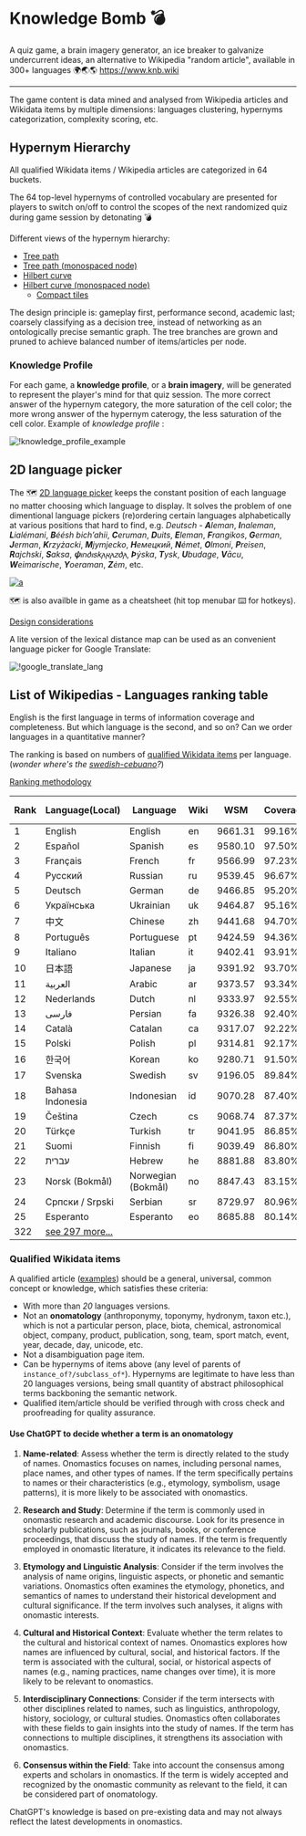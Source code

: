 
# Knowledge Bomb :bomb:

A quiz game, a brain imagery generator, an ice breaker to galvanize undercurrent ideas, an alternative to Wikipedia "random article", available in 300+ languages 🌍🌏🌎 https://www.knb.wiki

----

The game content is data mined and analysed from Wikipedia articles and Wikidata items by multiple dimensions: languages clustering, hypernyms categorization, complexity scoring, etc. 

## Hypernym Hierarchy

All qualified Wikidata items / Wikipedia articles are categorized in 64 buckets. 

The 64 top-level hypernyms of controlled vocabulary are presented for players to switch on/off to control the scopes of the next randomized quiz during game session by detonating 💣

Different views of the hypernym hierarchy:

- [Tree path](docs/hypernym-hierarchy.md#Tree-path)
- [Tree path (monospaced node)](docs/hypernym-hierarchy.md#Monospaced-tree-path)
- [Hilbert curve](docs/hypernym-hierarchy.md#Hilbert-curve)
- [Hilbert curve (monospaced node)](docs/hypernym-hierarchy.md#Monospaced-Hilbert-curve)
  - [Compact tiles](docs/hypernym-hierarchy.md#Compact-tiles)

The design principle is: gameplay first, performance second, academic last; coarsely classifying as a decision tree, instead of networking as an ontologically precise semantic graph. The tree branches are grown and pruned to achieve balanced number of items/articles per node.

### Knowledge Profile

For each game, a **knowledge profile**, or a **brain imagery**, will be generated to represent the player's mind for that quiz session. The more correct answer of the hypernym category, the more saturation of the cell color; the more wrong answer of the hypernym caterogy, the less saturation of the cell color. Example of *knowledge profile* :

![!knowledge_profile_example](docs/knowledge_profile_example.gif)


## 2D language picker

The 🗺 [2D language picker](docs/lexi_map.PNG) keeps the constant position of each language no matter choosing which language to display. It solves the problem of one dimentional language pickers (re)ordering certain languages alphabetically at various positions that hard to find, e.g. *Deutsch* - _**A**leman_, _**I**naleman_, _**L**ialémani_, _**B**éésh bichʼahii_, _**C**eruman_, _**D**uits_, _**E**leman_, _**F**rangikos_, _**G**erman_, _**J**erman_, _**K**rzyżacki_, _**M**jymjecko_, _**Н**емецкий_, _**N**émet_, _**O**lmoni_, _**P**reisen_, _**R**ajchski_, _**S**aksa_, _**𐌸**𐌹𐌿𐌳𐌹𐍃𐌺𐌰𐍂𐌰𐌶𐌳𐌰_, _**Þ**ýska_, _**T**ysk_, _**U**budage_, _**V**ācu_, _**W**eimarische_, _**Y**oeraman_, _**Z**ėm_, etc.

[![a](docs/lexi_map_brain.PNG)](docs/lexi_map.PNG)

🗺 is also availble in game as a cheatsheet (hit top menubar ⌨ for hotkeys).

[Design considerations](docs/languages-cluster.md#Design-considerations)

A lite version of the lexical distance map can be used as an convenient language picker for Google Translate:

![!google_translate_lang](docs/00-leximap.gif)

## List of Wikipedias - Languages ranking table

English is the first language in terms of information coverage and completeness. But which language is the second, and so on? Can we order languages in a quantitative manner?

The ranking is based on numbers of [qualified Wikidata items](#Qualified-Wikidata-items) per language.
(*wonder where's the [swedish-cebuano](https://blog.datawrapper.de/wikipedia-articles-written-by-a-bot/)?*)

[Ranking methodology](docs/languages-ranking.md)

| Rank | Language(Local) | Language | Wiki | WSM | Coverage% | Q60 :1st_place_medal: | Q50 :2nd_place_medal: | Q40 :3rd_place_medal: | Q30 :medal_sports: | Q20 :medal_military: | Articles | Solidness% | Speakers |
|---|---|---|---|---|---|---|---|---|---|---|---|---|---|
| 1 | English | English | en | 9661.31 | 99.16% | 5878 | 8817 | 13943 | 23112 | 41766 | 6896745 | 4.83% | 1348000 |
| 2 | Español | Spanish | es | 9580.10 | 97.50% | 5868 | 8770 | 13786 | 22630 | 39736 | 1984288 | 16.50% | 586000 |
| 3 | Français | French | fr | 9566.99 | 97.23% | 5864 | 8752 | 13730 | 22510 | 39587 | 2641672 | 12.36% | 274000 |
| 4 | Русский | Russian | ru | 9539.45 | 96.67% | 5851 | 8746 | 13749 | 22408 | 38749 | 2004567 | 16.19% | 258000 |
| 5 | Deutsch | German | de | 9466.85 | 95.20% | 5763 | 8577 | 13439 | 21913 | 38074 | 2951069 | 10.83% | 135000 |
| 6 | Українська | Ukrainian | uk | 9464.87 | 95.16% | 5871 | 8787 | 13770 | 22116 | 36206 | 1349145 | 23.68% | 40000 |
| 7 | 中文 | Chinese | zh | 9441.68 | 94.70% | 5869 | 8788 | 13722 | 21922 | 35746 | 1447000 | 21.97% | 1120000 |
| 8 | Português | Portuguese | pt | 9424.59 | 94.36% | 5789 | 8634 | 13492 | 21788 | 36365 | 1135120 | 27.91% | 274000 |
| 9 | Italiano | Italian | it | 9402.41 | 93.91% | 5744 | 8562 | 13334 | 21536 | 36703 | 1886839 | 16.71% | 85000 |
| 10 | 日本語 | Japanese | ja | 9391.92 | 93.70% | 5826 | 8688 | 13476 | 21451 | 35328 | 1433599 | 21.94% | 128000 |
| 11 | العربية | Arabic | ar | 9373.57 | 93.34% | 5877 | 8793 | 13596 | 21427 | 34137 | 1243026 | 25.21% | 274000 |
| 12 | Nederlands | Dutch | nl | 9333.97 | 92.55% | 5841 | 8664 | 13339 | 21137 | 33833 | 2169581 | 14.32% | 30000 |
| 13 | فارسی | Persian | fa | 9326.38 | 92.40% | 5872 | 8796 | 13564 | 21111 | 32892 | 1016108 | 30.53% | 74000 |
| 14 | Català | Catalan | ca | 9317.07 | 92.22% | 5838 | 8663 | 13372 | 20991 | 33361 | 761290 | 40.67% | 10000 |
| 15 | Polski | Polish | pl | 9314.81 | 92.17% | 5740 | 8517 | 13199 | 21034 | 34214 | 1631087 | 18.97% | 45000 |
| 16 | 한국어 | Korean | ko | 9280.71 | 91.50% | 5856 | 8701 | 13397 | 20813 | 32203 | 687727 | 44.67% | 82000 |
| 17 | Svenska | Swedish | sv | 9196.05 | 89.84% | 5729 | 8484 | 13022 | 20362 | 31313 | 2596249 | 11.62% | 13000 |
| 18 | Bahasa Indonesia | Indonesian | id | 9070.28 | 87.40% | 5758 | 8510 | 12826 | 19240 | 28464 | 707545 | 41.47% | 199000 |
| 19 | Čeština | Czech | cs | 9068.74 | 87.37% | 5672 | 8375 | 12777 | 19493 | 29087 | 554980 | 52.85% | 14000 |
| 20 | Türkçe | Turkish | tr | 9041.95 | 86.85% | 5729 | 8438 | 12759 | 19161 | 27986 | 622900 | 46.81% | 88000 |
| 21 | Suomi | Finnish | fi | 9039.49 | 86.80% | 5657 | 8349 | 12696 | 19221 | 28473 | 581857 | 50.09% | 6000 |
| 22 | עברית | Hebrew | he | 8881.88 | 83.80% | 5568 | 8131 | 12131 | 18061 | 26160 | 363836 | 77.33% | 9000 |
| 23 | Norsk (Bokmål) | Norwegian (Bokmål) | no | 8847.43 | 83.15% | 5564 | 8129 | 12161 | 17975 | 25479 | 636711 | 43.85% | 5000 |
| 24 | Српски / Srpski | Serbian | sr | 8729.97 | 80.96% | 5743 | 8294 | 12007 | 16587 | 21995 | 695799 | 39.07% | 12000 |
| 25 | Esperanto | Esperanto | eo | 8685.88 | 80.14% | 5655 | 8178 | 11764 | 16337 | 21828 | 359848 | 74.77% | 180 |
|322 | [see 297 more...](docs/languages-ranking.md)  |   |   |   |   |   |   |   |   |   |   |   |   |


### Qualified Wikidata items

A qualified article ([examples](data/sample_titles.csv)) should be a general, universal, common concept or knowledge, which satisfies these criteria:

- With more than *20* languages versions.
- Not an **onomatology** (anthroponymy, toponymy, hydronym, taxon etc.), which is not a particular person, place, biota, chemical, astronomical object, company, product, publication, song, team, sport match, event, year, decade, day, unicode, etc.
- Not a disambiguation page item.
- Can be hypernyms of items above (any level of parents of `instance_of?/subclass_of*`). Hypernyms are legitimate to have less than 20 languages versions, being small quantity of abstract philosophical terms backboning the semantic network.
- Qualified item/article should be verified through with cross check and proofreading for quality assurance.

#### Use ChatGPT to decide whether a term is an onomatology

1. **Name-related**: Assess whether the term is directly related to the study of names. Onomastics focuses on names, including personal names, place names, and other types of names. If the term specifically pertains to names or their characteristics (e.g., etymology, symbolism, usage patterns), it is more likely to be associated with onomastics.

2. **Research and Study**: Determine if the term is commonly used in onomastic research and academic discourse. Look for its presence in scholarly publications, such as journals, books, or conference proceedings, that discuss the study of names. If the term is frequently employed in onomastic literature, it indicates its relevance to the field.

3. **Etymology and Linguistic Analysis**: Consider if the term involves the analysis of name origins, linguistic aspects, or phonetic and semantic variations. Onomastics often examines the etymology, phonetics, and semantics of names to understand their historical development and cultural significance. If the term involves such analyses, it aligns with onomastic interests.

4. **Cultural and Historical Context**: Evaluate whether the term relates to the cultural and historical context of names. Onomastics explores how names are influenced by cultural, social, and historical factors. If the term is associated with the cultural, social, or historical aspects of names (e.g., naming practices, name changes over time), it is more likely to be relevant to onomastics.

5. **Interdisciplinary Connections**: Consider if the term intersects with other disciplines related to names, such as linguistics, anthropology, history, sociology, or cultural studies. Onomastics often collaborates with these fields to gain insights into the study of names. If the term has connections to multiple disciplines, it strengthens its association with onomastics.

6. **Consensus within the Field**: Take into account the consensus among experts and scholars in onomastics. If the term is widely accepted and recognized by the onomastic community as relevant to the field, it can be considered part of onomatology.

ChatGPT's knowledge is based on pre-existing data and may not always reflect the latest developments in onomastics.
